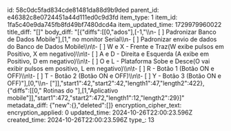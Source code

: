 id: 58c0dc5fad834cde81481da88d9b9ded
parent_id: e46382c8e0724451a44d111ed0c9d3fd
item_type: 1
item_id: 1fa5c40e9da745fb8fd49bf7480dcd4a
item_updated_time: 1729979960022
title_diff: "[]"
body_diff: "[{\"diffs\":[[0,\"ados\"],[-1,\"\\\n- [ ] Padronizar Banco de Dados Mobile\"],[1,\" no monitor Serial\\\n- [ ] Padronizar envio de dados do Banco de Dados Mobile\\\n\\t- [ ] W e X - Frente e Traz(W exibe pulsos em Positivo, X em negativo)\\\n\\t- [ ] A e D - Direita e Esquerda (A exibe em Positivo, D em negativo)\\\n\\t- [ ] O e L  - Plataforma Sobe e Desce(O vai exibir pulsos em positivo, L em negativo)\\\n\\t- [ ] R - Botão 1 (Botão ON e OFF)\\\n\\t- [ ] T - Botão 2 (Botão ON e OFF)\\\n\\t- [ ] Y - Botão 3 (Botão ON e OFF)\"],[0,\"\\\n- [\"]],\"start1\":42,\"start2\":42,\"length1\":47,\"length2\":422},{\"diffs\":[[0,\" Rotinas do \"],[1,\"Aplicativo mobile\"]],\"start1\":472,\"start2\":472,\"length1\":12,\"length2\":29}]"
metadata_diff: {"new":{},"deleted":[]}
encryption_cipher_text: 
encryption_applied: 0
updated_time: 2024-10-26T22:00:23.596Z
created_time: 2024-10-26T22:00:23.596Z
type_: 13